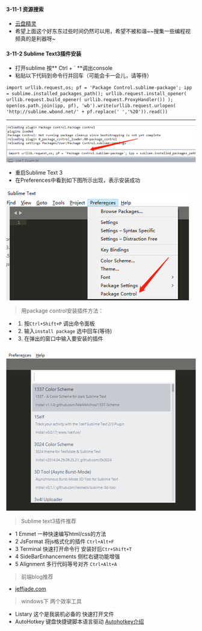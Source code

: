#### 3-11-1 资源搜索

- [云盘精灵](https://www.yunpanjingling.com/)
- 希望上面这个好东东过些时间仍然可以用，希望不被和谐~~搜集一些编程视频真的是利器呀~

#### 3-11-2 Sublime Text3插件安装
- 打开sublime 按** Ctrl + ` **调出console
- 粘贴以下代码到命令行并回车（可能会卡一会儿，请等待）

```
import urllib.request,os; pf = 'Package Control.sublime-package'; ipp = sublime.installed_packages_path(); urllib.request.install_opener( urllib.request.build_opener( urllib.request.ProxyHandler()) ); open(os.path.join(ipp, pf), 'wb').write(urllib.request.urlopen( 'http://sublime.wbond.net/' + pf.replace(' ','%20')).read())
```
---

![](/assets/3-11-sublime.png)

- 重启Sublime Text 3
- 在Preferences中看到如下图所示出现，表示安装成功

![](/assets/3-11-control.png)

> 用package control安装插件方法：

- 1. 按`Ctrl+Shift+P` 调出命令面板
- 2. 输入`install package` 选中回车(等待)
- 3. 在弹出的窗口中输入要安装的插件

![](/assets/3-11-install.png)

> Sublime text3插件推荐

- 1 Emmet 一种快速编写html/css的方法
- 2 JsFormat  将js格式化的插件 `Ctrl+Alt+F`
- 3 Terminal 快速打开命令行 安装好后`Ctr+Shift+T`
- 4 SideBarEnhancements 侧栏右键功能增强
- 5 Alignment 多行代码等号对齐 `Ctrl+Alt+A`

> 前端blog推荐

- [jeffjade.com](https://jeffjade.com/2017/11/29/133-high-quality-front-end-channel/)

> windows下 两个效率工具

- Listary 这个是我装机必备的 快速打开文件
- AutoHotkey 键盘快捷键脚本语言驱动 [Autohotkey介绍](https://jeffjade.com/2016/03/11/2016-03-11-autohotkey/)